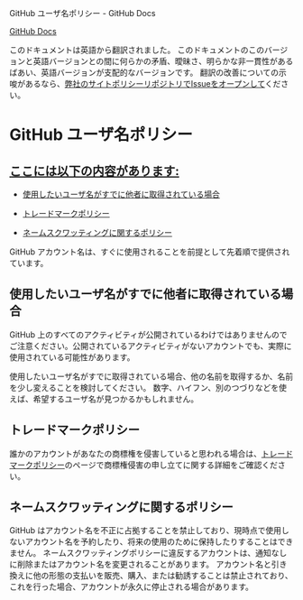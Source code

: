 GitHub ユーザ名ポリシー - GitHub Docs

[](/ja)[GitHub Docs](/ja)

このドキュメントは英語から翻訳されました。 このドキュメントのこのバージョンと英語バージョンとの間に何らかの矛盾、曖昧さ、明らかな非一貫性があるばあい、英語バージョンが支配的なバージョンです。 翻訳の改善についての示唆があるなら、[弊社のサイトポリシーリポジトリでIssueをオープンして](https://github.com/github/site-policy/issues)ください。

GitHub ユーザ名ポリシー
==========

[ここには以下の内容があります:](/github/site-policy/github-username-policy#in-this-article)
----------

* [使用したいユーザ名がすでに他者に取得されている場合](#what-if-the-username-i-want-is-already-taken)

* [トレードマークポリシー](#trademark-policy)

* [ネームスクワッティングに関するポリシー](#name-squatting-policy)

GitHub アカウント名は、すぐに使用されることを前提として先着順で提供されています。

[](#what-if-the-username-i-want-is-already-taken)使用したいユーザ名がすでに他者に取得されている場合
----------

GitHub 上のすべてのアクティビティが公開されているわけではありませんのでご注意ください。公開されているアクティビティがないアカウントでも、実際に使用されている可能性があります。

使用したいユーザ名がすでに取得されている場合、他の名前を取得するか、名前を少し変えることを検討してください。 数字、ハイフン、別のつづりなどを使えば、希望するユーザ名が見つかるかもしれません。

[](#trademark-policy)トレードマークポリシー
----------

誰かのアカウントがあなたの商標権を侵害していると思われる場合は、[トレードマークポリシー](/ja/articles/github-trademark-policy)のページで商標権侵害の申し立てに関する詳細をご確認ください。

[](#name-squatting-policy)ネームスクワッティングに関するポリシー
----------

GitHub はアカウント名を不正に占拠することを禁止しており、現時点で使用しないアカウント名を予約したり、将来の使用のために保持したりすることはできません。 ネームスクワッティングポリシーに違反するアカウントは、通知なしに削除またはアカウント名を変更されることがあります。 アカウント名と引き換えに他の形態の支払いを販売、購入、または勧誘することは禁止されており、これを行った場合、アカウントが永久に停止される場合があります。
